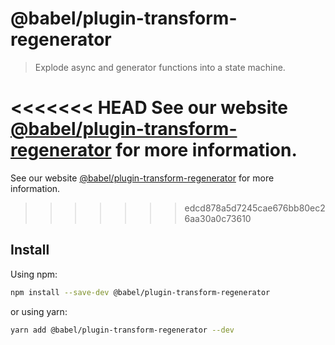 # @babel/plugin-transform-regenerator

> Explode async and generator functions into a state machine.

<<<<<<< HEAD
See our website [@babel/plugin-transform-regenerator](https://babeljs.io/docs/en/babel-plugin-transform-regenerator) for more information.
=======
See our website [@babel/plugin-transform-regenerator](https://babeljs.io/docs/babel-plugin-transform-regenerator) for more information.
>>>>>>> edcd878a5d7245cae676bb80ec26aa30a0c73610

## Install

Using npm:

```sh
npm install --save-dev @babel/plugin-transform-regenerator
```

or using yarn:

```sh
yarn add @babel/plugin-transform-regenerator --dev
```
